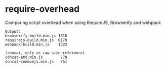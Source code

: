 # require-overhead
Comparing script overhead when using RequireJS, Browserify and webpack

```
Output:
browserify-build.min.js 1618
requirejs-build.min.js  6179
webpack-build.min.js    1523

(concat, only as raw size reference)
concat-amd.min.js        779
concat-commonjs.min.js   751
```
